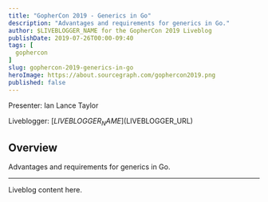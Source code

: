 ```yaml
---
title: "GopherCon 2019 - Generics in Go"
description: "Advantages and requirements for generics in Go."
author: $LIVEBLOGGER_NAME for the GopherCon 2019 Liveblog
publishDate: 2019-07-26T00:00-09:40
tags: [
  gophercon
]
slug: gophercon-2019-generics-in-go
heroImage: https://about.sourcegraph.com/gophercon2019.png
published: false
---
```


Presenter: Ian Lance Taylor

Liveblogger: [$LIVEBLOGGER_NAME]($LIVEBLOGGER_URL)

## Overview

Advantages and requirements for generics in Go.

---

Liveblog content here.
